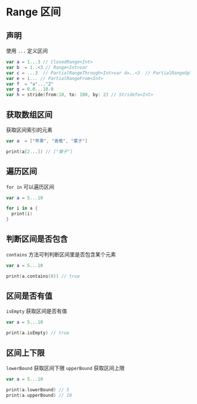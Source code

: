 # Range 区间

## 声明

使用 `...` 定义区间

```swift
var a = 1...3 // ClosedRange<Int>
var b  = 1..<3 // Range<Int>var
var c = ...3  // PartialRangeThrough<Int>var d=..<3  // PartialRangeUpTo<Int>
var e = 1... // PartialRangeFrom<Int>
var f  = "a"..."Z"
var g = 0.0...10.0
var h = stride(from:10, to: 100, by: 2) // StrideTo<Int>
```

## 获取数组区间

获取区间索引的元素

```swift
var a  = ["苹果", "香蕉", "栗子"]

print(a[2...]) // ["栗子"]
```

## 遍历区间

`for in` 可以遍历区间

```swift
var a = 5...10

for i in a {
  print(i)
}
```

## 判断区间是否包含

`contains` 方法可判判断区间里是否包含某个元素

```swift
var a = 5...10

print(a.contains(8)) // true
```

## 区间是否有值

`isEmpty` 获取区间是否有值

```swift
var a = 5...10

print(a.isEmpty) // true
```

## 区间上下限

`lowerBound` 获取区间下限
`upperBound` 获取区间上限

```swift
var a = 5...10

print(a.lowerBound) // 5
print(a.upperBound) // 10
```
